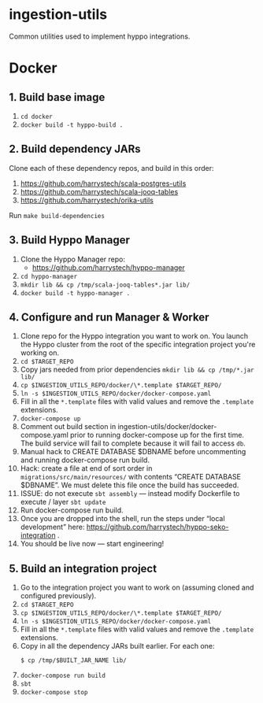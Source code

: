 # ingestion-utils
Common utilities used to implement hyppo integrations.

# Docker

## 1. Build base image

1. `cd docker`
2. `docker build -t hyppo-build .`

## 2. Build dependency JARs

Clone each of these dependency repos, and build in this order:
1. https://github.com/harrystech/scala-postgres-utils
2. https://github.com/harrystech/scala-jooq-tables
3. https://github.com/harrystech/orika-utils

Run
`make build-dependencies`

## 3. Build Hyppo Manager

1. Clone the Hyppo Manager repo:
    * https://github.com/harrystech/hyppo-manager
2. `cd hyppo-manager`
3. `mkdir lib && cp /tmp/scala-jooq-tables*.jar lib/`
4. `docker build -t hyppo-manager .`

## 4. Configure and run Manager & Worker

1. Clone repo for the Hyppo integration you want to work on. You launch the Hyppo cluster from the root of the specific integration project you're working on.
2. `cd $TARGET_REPO`
3. Copy jars needed from prior dependencies
  `mkdir lib && cp /tmp/*.jar lib/`
4. `cp $INGESTION_UTILS_REPO/docker/\*.template $TARGET_REPO/`
5. `ln -s $INGESTION_UTILS_REPO/docker/docker-compose.yaml`
6. Fill in all the `*.template` files with valid values and remove the `.template` extensions.
7. `docker-compose up`
8. Comment out build section in ingestion-utils/docker/docker-compose.yaml prior to running docker-compose up for the first time. The build service will fail to complete because it will fail to access `db`.
9. Manual hack to CREATE DATABASE $DBNAME before uncommenting and running docker-compose run build.
10. Hack: create a file at end of sort order in `migrations/src/main/resources/` with contents “CREATE DATABASE $DBNAME”. We must delete this file once the build has succeeded.
11. ISSUE: do not execute `sbt assembly` — instead modify Dockerfile to execute / layer `sbt update`
12. Run docker-compose run build.
13. Once you are dropped into the shell, run the steps under “local development” here: https://github.com/harrystech/hyppo-seko-integration .
14. You should be live now — start engineering!


## 5. Build an integration project

1. Go to the integration project you want to work on (assuming cloned and configured previously).
2. `cd $TARGET_REPO`
3. `cp $INGESTION_UTILS_REPO/docker/\*.template $TARGET_REPO/`
4. `ln -s $INGESTION_UTILS_REPO/docker/docker-compose.yaml`
5. Fill in all the `*.template` files with valid values and remove the `.template` extensions.
6. Copy in all the dependency JARs built earlier. For each one:
    ```
    $ cp /tmp/$BUILT_JAR_NAME lib/
    ```
7. `docker-compose run build`
8. `sbt`
9. `docker-compose stop`
